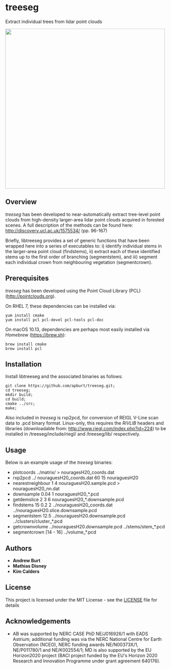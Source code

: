# treeseg

Extract individual trees from lidar point clouds

<img src="https://4xnnka.bl3302.livefilestore.com/y4mzpqPKgclbQKR51t4a9tA2v37IKMp221dDuLXHvRqQzc8szMleP7anmHxoy-bPwa-0qnDRrRpQkBhkO2P3cef-u7_eBpNubE_wO8FA5E0sDkbmPt0BIJoWT2upX_YFO5UfTS0ys0LZLHaSl0DktwdJIj82R4ZP051-2CiPzJAXJvht3eijlwfp0mo_W8VeXVa8p_g79_EEb51Kg0WGMWe8A?width=660&height=628&cropmode=none" width="500">

## Overview

*treeseg* has been developed to near-automatically extract tree-level point clouds from high-density larger-area lidar point clouds acquired in forested scenes.
A full description of the methods can be found here: http://discovery.ucl.ac.uk/1575534/ (pp. 96-167)

Briefly, libtreeseg provides a set of generic functions that have been wrapped here into a series of executables to: i) identify individual stems in the larger-area point cloud (findstems), ii) extract each of these identified stems up to the first order of branching (segmentstem), and iii) segment each individual crown from neighbouring vegetation (segmentcrown).

## Prerequisites

*treeseg* has been developed using the Point Cloud Library (PCL) (http://pointclouds.org).

On RHEL 7, these dependencies can be installed via:

```
yum install cmake
yum install pcl pcl-devel pcl-tools pcl-doc
```

On macOS 10.13, dependencies are perhaps most easily installed via *Homebrew* (https://brew.sh):

```
brew install cmake
brew install pcl
```

## Installation

Install libtreeseg and the associated binaries as follows:

```
git clone https://github.com/apburt/treeseg.git;
cd treeseg;
mkdir build;
cd build;
cmake ../src;
make;
```

Also included in *treeseg* is rxp2pcd, for conversion of REIGL V-Line scan data to .pcd binary format. Linux-only, this requires the *RiVLIB* headers and libraries (downloadable from: http://www.riegl.com/index.php?id=224) to be installed in /treeseg/include/riegl/ and /treeseg/lib/ respectively.

## Usage

Below is an example usage of the *treeseg* binaries:

* plotcoords ../matrix/ > nouragesH20_coords.dat
* rxp2pcd ../ nouraguesH20_coords.dat 60 15 nouraguesH20
* nearestneighbour 1 4 nouraguesH20.sample.pcd > nouraguesH20_nn.dat
* downsample 0.04 1 nouraguesH20_*.pcd
* getdemslice 2 3 6 nouraguesH20_*.downsample.pcd
* findstems 15 0.2 2 ../nouraguesH20_coords.dat ../nouraguesH20.slice.downsample.pcd
* segmentstem 12.5 ../nouraguesH20.downsample.pcd ../clusters/cluster_*.pcd
* getcrownvolume ../nouraguesH20.downsample.pcd ../stems/stem_*.pcd
* segmentcrown [14 - 16] ../volume_*.pcd

## Authors

* **Andrew Burt**
* **Mathias Disney**
* **Kim Calders**

## License

This project is licensed under the MIT License - see the [LICENSE](LICENSE) file for details

## Acknowledgements

* AB was supported by NERC CASE PhD NE/J016926/1 with EADS Astrium; additional funding was via the NERC National Centre for Earth Observation (NCEO), NERC funding awards NE/N00373X/1, NE/P011780/1 and NE/K002554/1; MD is also supported by the EU Horizon2020 project (BACI project funded by the EU's Horizon 2020 Research and Innovation Programme under grant agreement 640176).
